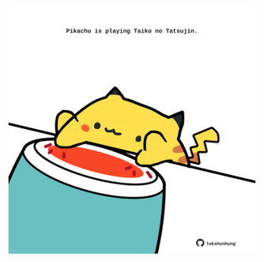 <!-- built at 10/04/2022, 13:05:19 UTC -->
<p align="center">
  <img width="500" height="500" src="./ReadmeImage.svg">
</p>
